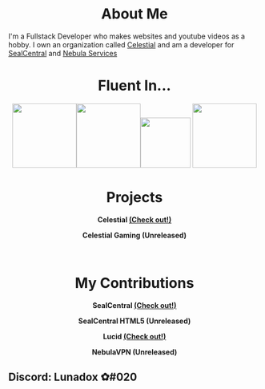 <h1 align="center">About Me</h1>

I'm a Fullstack Developer who makes websites and youtube videos as a hobby. I own an organization called <a href="https://thecelestial.org">Celestial</a> and am a developer for <a href="https://dsc.gg/sealcentral">SealCentral</a> and <a href="https://discord.gg/unblocker">Nebula Services</a>

<h1 align="center">Fluent In...</h1>

<div align="center">
<img src="https://upload.wikimedia.org/wikipedia/commons/thumb/6/61/HTML5_logo_and_wordmark.svg/512px-HTML5_logo_and_wordmark.svg.png" width="128" height="128" /><img src="https://upload.wikimedia.org/wikipedia/commons/thumb/d/d5/CSS3_logo_and_wordmark.svg/1452px-CSS3_logo_and_wordmark.svg.png" height="128" /><img src="https://upload.wikimedia.org/wikipedia/commons/6/6a/JavaScript-logo.png" width="100" height="100" />
<img src="https://upload.wikimedia.org/wikipedia/commons/thumb/a/a7/React-icon.svg/2300px-React-icon.svg.png" height="128" />
</div>

<h1 align="center">Projects</h1>

<p style="font-weight:bold;" align="center">Celestial <a href="https://thecelestial.org">(Check out!)</a></p>
<p style="font-weight:bold;" align="center">Celestial Gaming (Unreleased)</p>

<br>
  
<h1 align="center">My Contributions</h1>

<p style="font-weight:bold;" align="center">SealCentral <a href="https://www.imtiredofmychild.com">(Check out!)</a></p>
<p style="font-weight:bold;" align="center">SealCentral HTML5 (Unreleased)</p>
<p style="font-weight:bold;" align="center">Lucid <a href="https://github.com/AstralService/Lucid">(Check out!)</a></p>
<p style="font-weight:bold;" align="center">NebulaVPN (Unreleased)</p>

## Discord: Lunadox ✿#020

